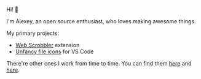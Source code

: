 Hi! 👋

I'm Alexey, an open source enthusiast, who loves making awesome things.

My primary projects:
- [Web Scrobbler][web-scrobbler] extension
- [Unfancy file icons][vscode-unfancy-file-icons] for VS Code

There're other ones I work from time to time. You can find them [here][my-repositories] and [here][test-room-7-repositories].

[my-repositories]: https://github.com/alexesprit?tab=repositories
[test-room-7-repositories]: https://github.com/test-room-7
[vscode-unfancy-file-icons]: https://github.com/alexesprit/vscode-unfancy-file-icons
[web-scrobbler]: https://github.com/web-scrobbler
